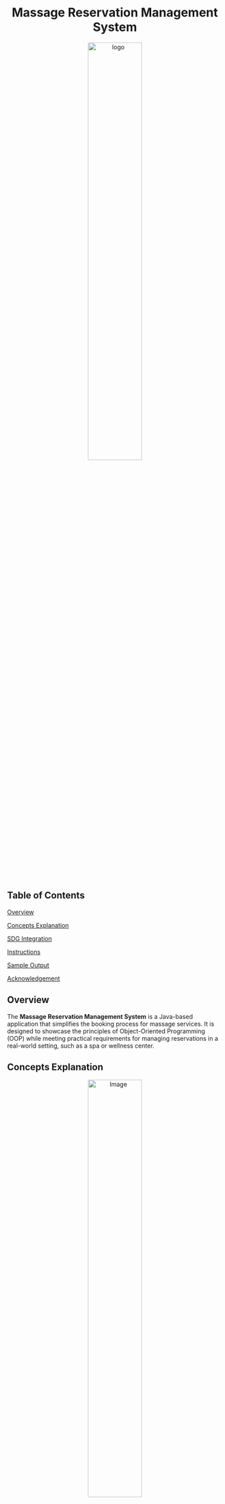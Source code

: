 # <div align="center"> Massage Reservation Management System </div>

<div align="center">
  <img src="https://github.com/kobebryan31/FEELinMASSAGE/blob/main/Image/Logo.jpg" alt="logo" style="width: 50%; height: auto;" />
</div>

## Table of Contents

[Overview](#overview)

[Concepts Explanation](#concepts-explanation)

[SDG Integration](#sdg-integration)

[Instructions](#instructions)

[Sample Output](#sample-output)

[Acknowledgement](#acknowledgement)

## Overview

The **Massage Reservation Management System** is a Java-based application that simplifies the booking process for massage services. It is designed to showcase the principles of Object-Oriented Programming (OOP) while meeting practical requirements for managing reservations in a real-world setting, such as a spa or wellness center.

## Concepts Explanation

<div align="center">
<img src="https://github.com/kobebryan31/FEELinMASSAGE/blob/main/Image/Principles.png" alt="Image" style="width: 50%; height: auto;" />
</div>

###### 1. Encapsulation

Definition: **Encapsulation** is the bundling of data _(variables)_ and methods _(functions)_ that operate on the data into a single unit, typically a class. It also involves restricting access to certain details by using access modifiers like private, protected, and public.

**In the Code:**

The Reservation class encapsulates the customer's details, service, date, and time.
Fields such as _firstName, lastName, contactNumber, date, and time_ are declared private. These fields can only be accessed or modified via getter and setter methods _(though not explicitly defined in this code, we use toString() for controlled access)_.

![image](https://github.com/kobebryan31/FEELinMASSAGE/blob/main/Image/Encapsulation.png)

###### 2. Abstraction

Definition: **Abstraction** hides complex implementation details and exposes only the essential features. It focuses on what an object does rather than how it does it.

**In the Code:**

The Service class is an abstraction of all massage services. It provides common properties _(name and roomId)_ and methods _(getName(), getRoomId())_.
Specific massage types _(ex: SwedishMassage, DeepTissueMassage)_ extend the Service class, inheriting its properties and behaviors while hiding the implementation details from the user.

![image](https://github.com/kobebryan31/FEELinMASSAGE/blob/main/Image/Abstraction.png)

###### 3. Inheritance

Definition: **Inheritance** allows a class _(child)_ to acquire the properties and behaviors of another class _(parent)_, enabling code reuse and the creation of hierarchical relationships.

**In the Code:**

The SwedishMassage, DeepTissueMassage, and other specific services inherit from the Service class. This reduces code duplication, as common properties _(name, roomId)_ are defined once in Service.

![image](https://github.com/kobebryan31/FEELinMASSAGE/blob/main/Image/Inheritance.png)

###### 4. Polymorphism

Definition: **Polymorphism** allows objects of different types to be treated as objects of a common supertype. It enables a single interface to represent different underlying forms _(method overriding or method overloading)_.

**In the Code:**

The Service class is the base type for all massage services. An array of Service[] SERVICES is used to store instances of different service types _(SwedishMassage, DeepTissueMassage, etc.)_. These child classes override the toString() method to provide specific behavior for displaying service information.

![image](https://github.com/kobebryan31/FEELinMASSAGE/blob/main/Image/Polymorphism.png)

## SDG Integration

<div align="center">
  <img src="https://github.com/kobebryan31/FEELinMASSAGE/blob/main/Image/SDG%203%20Good%20Health%20and%20Well-Being.jpg" alt="image" style="width: 50%; height: auto;" />
</div>

 This project aligns with **SDG 3: Good Health and Well-being**  by promoting relaxation and stress relief through various massage services, which contribute to mental and physical well-being. The system enables users to easily book therapeutic massages, helping to improve overall health and reduce stress, which are essential for a healthier life. By offering diverse types of massages, the system can cater to different health needs, such as pain relief, relaxation, and mental wellness. Additionally, it provides an accessible platform for individuals to prioritize self-care, thereby supporting the achievement of good health for all.

## Instructions

You can run the Java program using the java command and you’ll see a menu in the terminal:

###### Follow the on-screen prompts to;

**Make a Reservation:** Enter the required information like your name, service choice, time, and date.

**View Reservations:** See a list of all current reservations.

**Delete a Reservation:** Select a reservation by number to delete.

**Exit:** Select to exit the terminal.

## Sample Output

###### Choice 1

![image](https://github.com/kobebryan31/FEELinMASSAGE/blob/main/Image/Choice%201.png)

###### Choice 2

![image](https://github.com/kobebryan31/FEELinMASSAGE/blob/main/Image/Choice%202.png)

###### Conflict Schedule

![image](https://github.com/kobebryan31/FEELinMASSAGE/blob/main/Image/Conflict%20Schedule.png)

###### Choice 3

![image](https://github.com/kobebryan31/FEELinMASSAGE/blob/main/Image/Choice%203.png)

###### Choice view

![image](https://github.com/kobebryan31/FEELinMASSAGE/blob/main/Image/Choice%20View.png)

###### Choice 4

![image](https://github.com/kobebryan31/FEELinMASSAGE/blob/main/Image/Choice%204.png)

## Acknowledgement

##### I would like to express my heartfelt gratitude to the following individuals and institutions for their invaluable support and guidance throughout the completion of this project:

**Batangas State University:** For providing me with an excellent education and a platform to develop my skills and knowledge. The university has been instrumental in shaping my growth as a learner and a professional.

**Sir Maurice Oliver Macatanagay:** My dedicated instructor, whose unwavering guidance, constructive feedback, and encouragement have been crucial in the successful development of this project. Thank you for your patience, expertise, and inspiration.

**My Family:** For their unconditional love, support, and understanding. Their encouragement and belief in my abilities have been my driving force to excel and complete this undertaking.

**My Girlfriend:** For her love, support, understanding, encouragement and belief in my abilities.

**The Almighty God:** For His infinite wisdom, strength, and blessings. It is through His grace and guidance that I was able to overcome challenges and achieve this success.

